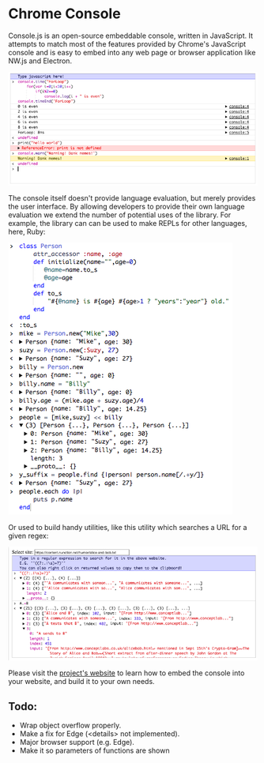 # Chrome Console
Console.js is an open-source embeddable console, written in JavaScript. It attempts to match most of the features provided by Chrome's JavaScript console and is easy to embed into any web page or browser application like NW.js and Electron.

![JavaScript Console](./docs/readme/JavaScriptConsole.png)

The console itself doesn't provide language evaluation, but merely provides the user interface. By allowing developers to provide their own language evaluation we extend the number of potential uses of the library. For example, the library can can be used to make REPLs for other languages, here, Ruby:

![Ruby Console](./docs/readme/RubyConsole.png)

Or used to build handy utilities, like this utility which searches a URL for a given regex:

![RegEx Text Parser](./docs/readme/RegexConsole.png)

Please visit the [project's website](https://tarvk.github.io/chromeConsole/About.html) to learn how to embed the console into your website, and build it to your own needs.

## Todo:
* Wrap object overflow properly.
* Make a fix for Edge (\<details\> not implemented).
* Major browser support (e.g. Edge).
* Make it so parameters of functions are shown
